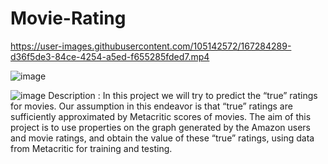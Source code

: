 # Movie-Rating

https://user-images.githubusercontent.com/105142572/167284289-d36f5de3-84ce-4254-a5ed-f655285fded7.mp4

![image](https://user-images.githubusercontent.com/105142572/167284391-0f82200d-2383-4f0d-ad2e-4395b3fa6ad4.png)

![image](https://user-images.githubusercontent.com/105142572/167284400-473cdfb1-d91a-4810-8769-c7580b5444be.png)
Description :
In this project we will try to predict the “true” ratings for movies. Our assumption in this endeavor is that “true” ratings are sufficiently approximated by Metacritic scores of movies. The aim of this project is to use properties on the graph generated by the Amazon users and movie ratings, and obtain the value of these “true” ratings, using data from Metacritic for training and testing.

